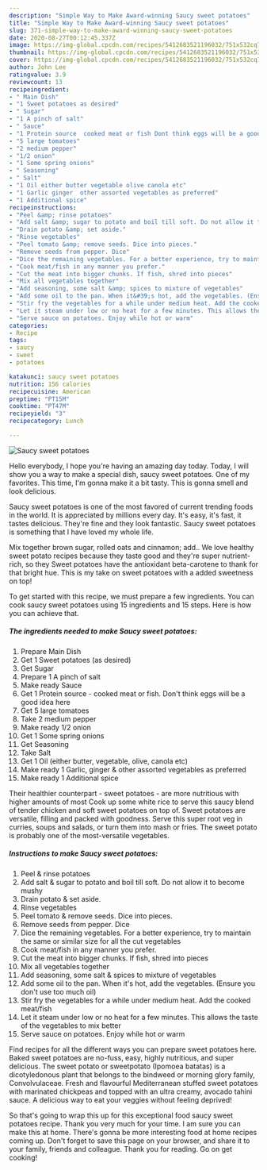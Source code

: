 ```yaml
---
description: "Simple Way to Make Award-winning Saucy sweet potatoes"
title: "Simple Way to Make Award-winning Saucy sweet potatoes"
slug: 371-simple-way-to-make-award-winning-saucy-sweet-potatoes
date: 2020-08-27T00:12:45.337Z
image: https://img-global.cpcdn.com/recipes/5412683521196032/751x532cq70/saucy-sweet-potatoes-recipe-main-photo.jpg
thumbnail: https://img-global.cpcdn.com/recipes/5412683521196032/751x532cq70/saucy-sweet-potatoes-recipe-main-photo.jpg
cover: https://img-global.cpcdn.com/recipes/5412683521196032/751x532cq70/saucy-sweet-potatoes-recipe-main-photo.jpg
author: John Lee
ratingvalue: 3.9
reviewcount: 13
recipeingredient:
- " Main Dish"
- "1 Sweet potatoes as desired"
- " Sugar"
- "1 A pinch of salt"
- " Sauce"
- "1 Protein source  cooked meat or fish Dont think eggs will be a good idea here"
- "5 large tomatoes"
- "2 medium pepper"
- "1/2 onion"
- "1 Some spring onions"
- " Seasoning"
- " Salt"
- "1 Oil either butter vegetable olive canola etc"
- "1 Garlic ginger  other assorted vegetables as preferred"
- "1 Additional spice"
recipeinstructions:
- "Peel &amp; rinse potatoes"
- "Add salt &amp; sugar to potato and boil till soft. Do not allow it to become mushy"
- "Drain potato &amp; set aside."
- "Rinse vegetables"
- "Peel tomato &amp; remove seeds. Dice into pieces."
- "Remove seeds from pepper. Dice"
- "Dice the remaining vegetables. For a better experience, try to maintain the same or similar size for all the cut vegetables"
- "Cook meat/fish in any manner you prefer."
- "Cut the meat into bigger chunks. If fish, shred into pieces"
- "Mix all vegetables together"
- "Add seasoning, some salt &amp; spices to mixture of vegetables"
- "Add some oil to the pan. When it&#39;s hot, add the vegetables. (Ensure you don&#39;t use too much oil)"
- "Stir fry the vegetables for a while under medium heat. Add the cooked meat/fish"
- "Let it steam under low or no heat for a few minutes. This allows the taste of the vegetables to mix better"
- "Serve sauce on potatoes. Enjoy while hot or warm"
categories:
- Recipe
tags:
- saucy
- sweet
- potatoes

katakunci: saucy sweet potatoes 
nutrition: 156 calories
recipecuisine: American
preptime: "PT15M"
cooktime: "PT47M"
recipeyield: "3"
recipecategory: Lunch

---
```



![Saucy sweet potatoes](https://img-global.cpcdn.com/recipes/5412683521196032/751x532cq70/saucy-sweet-potatoes-recipe-main-photo.jpg)

Hello everybody, I hope you're having an amazing day today. Today, I will show you a way to make a special dish, saucy sweet potatoes. One of my favorites. This time, I'm gonna make it a bit tasty. This is gonna smell and look delicious.

Saucy sweet potatoes is one of the most favored of current trending foods in the world. It is appreciated by millions every day. It's easy, it's fast, it tastes delicious. They're fine and they look fantastic. Saucy sweet potatoes is something that I have loved my whole life.

Mix together brown sugar, rolled oats and cinnamon; add.. We love healthy sweet potato recipes because they taste good and they&#39;re super nutrient-rich, so they Sweet potatoes have the antioxidant beta-carotene to thank for that bright hue. This is my take on sweet potatoes with a added sweetness on top!


To get started with this recipe, we must prepare a few ingredients. You can cook saucy sweet potatoes using 15 ingredients and 15 steps. Here is how you can achieve that.

<!--inarticleads1-->

##### The ingredients needed to make Saucy sweet potatoes:

1. Prepare  Main Dish
1. Get 1 Sweet potatoes (as desired)
1. Get  Sugar
1. Prepare 1 A pinch of salt
1. Make ready  Sauce
1. Get 1 Protein source - cooked meat or fish. Don&#39;t think eggs will be a good idea here
1. Get 5 large tomatoes
1. Take 2 medium pepper
1. Make ready 1/2 onion
1. Get 1 Some spring onions
1. Get  Seasoning
1. Take  Salt
1. Get 1 Oil (either butter, vegetable, olive, canola etc)
1. Make ready 1 Garlic, ginger &amp; other assorted vegetables as preferred
1. Make ready 1 Additional spice


Their healthier counterpart - sweet potatoes - are more nutritious with higher amounts of most Cook up some white rice to serve this saucy blend of tender chicken and soft sweet potatoes on top of. Sweet potatoes are versatile, filling and packed with goodness. Serve this super root veg in curries, soups and salads, or turn them into mash or fries. The sweet potato is probably one of the most-versatile vegetables. 

<!--inarticleads2-->

##### Instructions to make Saucy sweet potatoes:

1. Peel &amp; rinse potatoes
1. Add salt &amp; sugar to potato and boil till soft. Do not allow it to become mushy
1. Drain potato &amp; set aside.
1. Rinse vegetables
1. Peel tomato &amp; remove seeds. Dice into pieces.
1. Remove seeds from pepper. Dice
1. Dice the remaining vegetables. For a better experience, try to maintain the same or similar size for all the cut vegetables
1. Cook meat/fish in any manner you prefer.
1. Cut the meat into bigger chunks. If fish, shred into pieces
1. Mix all vegetables together
1. Add seasoning, some salt &amp; spices to mixture of vegetables
1. Add some oil to the pan. When it&#39;s hot, add the vegetables. (Ensure you don&#39;t use too much oil)
1. Stir fry the vegetables for a while under medium heat. Add the cooked meat/fish
1. Let it steam under low or no heat for a few minutes. This allows the taste of the vegetables to mix better
1. Serve sauce on potatoes. Enjoy while hot or warm


Find recipes for all the different ways you can prepare sweet potatoes here. Baked sweet potatoes are no-fuss, easy, highly nutritious, and super delicious. The sweet potato or sweetpotato (Ipomoea batatas) is a dicotyledonous plant that belongs to the bindweed or morning glory family, Convolvulaceae. Fresh and flavourful Mediterranean stuffed sweet potatoes with marinated chickpeas and topped with an ultra creamy, avocado tahini sauce. A delicious way to eat your veggies without feeling deprived! 

So that's going to wrap this up for this exceptional food saucy sweet potatoes recipe. Thank you very much for your time. I am sure you can make this at home. There's gonna be more interesting food at home recipes coming up. Don't forget to save this page on your browser, and share it to your family, friends and colleague. Thank you for reading. Go on get cooking!
